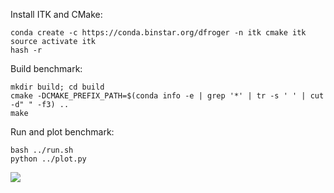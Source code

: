 Install ITK and CMake:

    conda create -c https://conda.binstar.org/dfroger -n itk cmake itk
    source activate itk
    hash -r

Build benchmark:

    mkdir build; cd build
    cmake -DCMAKE_PREFIX_PATH=$(conda info -e | grep '*' | tr -s ' ' | cut -d" " -f3) ..
    make

Run and plot benchmark:

    bash ../run.sh
    python ../plot.py

![](https://raw.github.com/dfroger/quickstart/master/itk/iterators/times.png)
